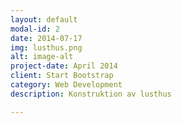 ```yaml
---
layout: default
modal-id: 2
date: 2014-07-17
img: lusthus.png
alt: image-alt
project-date: April 2014
client: Start Bootstrap
category: Web Development
description: Konstruktion av lusthus

---
```


